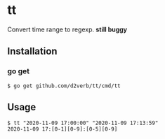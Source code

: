 # tt
Convert time range to regexp. **still buggy**

## Installation
### go get
```
$ go get github.com/d2verb/tt/cmd/tt
```

## Usage
```
$ tt "2020-11-09 17:00:00" "2020-11-09 17:13:59"
2020-11-09 17:[0-1][0-9]:[0-5][0-9]
```